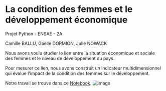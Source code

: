 # La condition des femmes et le développement économique 

Projet Python - ENSAE - 2A

Camille BALLU, Gaëlle DORMION, Julie NOWACK 
 
Nous avons voulu étudier le lien entre la situation économique et sociale des femmes et le niveau de développement du pays. 

Pour mesurer ce lien, nous avons construit un indicateur multidimensionnel qui évalue l'impact de la condition des femmes sur le développement. 

Notre travail se trouve dans ce [Notebook](https://github.com/cmllbll/projet-python-2A/blob/main/Condition%20des%20femmes%20et%20d%C3%A9veloppement%20%C3%A9conomique.ipynb).
![image](https://user-images.githubusercontent.com/83026812/148454379-ae60ea7a-b55e-40fb-a2db-ea148b8bb6b3.png)


